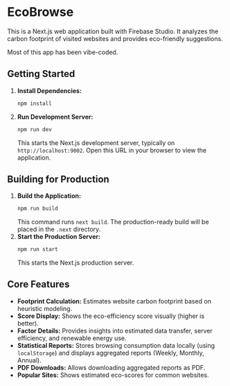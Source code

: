 # EcoBrowse

This is a Next.js web application built with Firebase Studio. It analyzes the carbon footprint of visited websites and provides eco-friendly suggestions.

Most of this app has been vibe-coded.

## Getting Started

1.  **Install Dependencies:**
    ```bash
    npm install
    ```
2.  **Run Development Server:**
    ```bash
    npm run dev
    ```
    This starts the Next.js development server, typically on `http://localhost:9002`. Open this URL in your browser to view the application.

## Building for Production

1.  **Build the Application:**
    ```bash
    npm run build
    ```
    This command runs `next build`. The production-ready build will be placed in the `.next` directory.
2.  **Start the Production Server:**
    ```bash
    npm run start
    ```
    This starts the Next.js production server.

## Core Features

-   **Footprint Calculation:** Estimates website carbon footprint based on heuristic modeling.
-   **Score Display:** Shows the eco-efficiency score visually (higher is better).
-   **Factor Details:** Provides insights into estimated data transfer, server efficiency, and renewable energy use.
-   **Statistical Reports:** Stores browsing consumption data locally (using `localStorage`) and displays aggregated reports (Weekly, Monthly, Annual).
-   **PDF Downloads:** Allows downloading aggregated reports as PDF.
-   **Popular Sites:** Shows estimated eco-scores for common websites.
